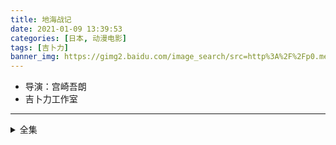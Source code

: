 ```yaml
---
title: 地海战记
date: 2021-01-09 13:39:53
categories: [日本, 动漫电影]
tags: [吉卜力]
banner_img: https://gimg2.baidu.com/image_search/src=http%3A%2F%2Fp0.meituan.net%2Fmovie%2F240a99e82eea49a0addbc0c1d7f92e48256752.jpg&refer=http%3A%2F%2Fp0.meituan.net&app=2002&size=f9999,10000&q=a80&n=0&g=0n&fmt=jpeg?sec=1612762854&t=c2eb8a11b4efee780050dfcdf567f4f5
---
```

* 导演：宫崎吾朗
* 吉卜力工作室
---
<!-- more -->
<details>
<summary>全集</summary>
{% dplayer "url:http://iqiyi.zuidameiju.com/20200227/12184_02320ec5/index.m3u8" "type:hls" %}
</details>